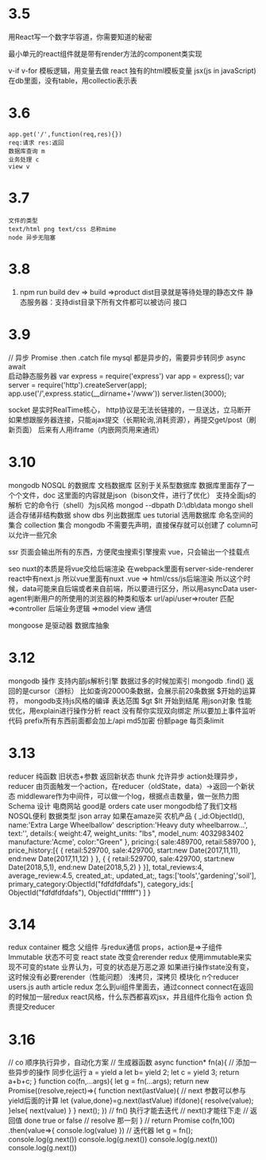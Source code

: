 # 3.5
 用React写一个数字华容道，你需要知道的秘密

 最小单元的react组件就是带有render方法的component类实现

 v-if v-for 
 模板逻辑，用变量去做
 react 独有的html模板变量 jsx(js in javaScript)
 在db里面，没有table，用collectio表示表

# 3.6
    app.get('/',function(req,res){})
    req:请求 res:返回
    数据库查询 m
    业务处理 c
    view v

# 3.7
    文件的类型
    text/html png text/css 总称mime
    node 异步无阻塞
# 3.8
1. npm run build
dev => build =>product
dist目录就是等待处理的静态文件
静态服务器：支持dist目录下所有文件都可以被访问
接口

# 3.9
// 异步
Promise .then .catch
file mysql 都是异步的，需要异步转同步
async await  
启动静态服务器
var express = require('express')
var app = express();
var server = require('http').createServer(app);
app.use('/',express.static(__dirname+'/www'))
server.listen(3000);

socket 是实时RealTime核心，
http协议是无法长链接的，一旦送达，立马断开 
如果想跟服务器连接，只能ajax提交（长期轮询,消耗资源），再提交get/post（刷新页面）
后来有人用iframe（内嵌网页用来通讯）

# 3.10
mongodb NOSQL 的数据库
文档数据库 区别于关系型数据库
数据库里面存了一个个文件，doc 这里面的内容就是json（bison文件，进行了优化）
支持全面js的解析 它的命令行（shell）为js风格
mongod --dbpath D:\db\data
mongo shell 
适合存储非结构数据
show dbs 列出数据库
ues tutorial 选用数据库
命名空间的集合
collection 集合
mongodb  不需要先声明，直接保存就可以创建了
column可以允许一些冗余

ssr
页面会输出所有的东西，方便爬虫搜索引擎搜索
vue，只会输出一个挂载点

seo
nuxt的本质是将vue交给后端渲染
在webpack里面有server-side-renderer
react中有next.js
所以vue里面有nuxt
.vue => html/css/js后端渲染
所以这个时候，data可能来自后端或者来自前端，所以要进行区分，所以用asyncData
user-agent判断用户的所使用的浏览器的种类和版本
url/api/user=>router 匹配
=>controller 后端业务逻辑
=>model view 通信

mongoose 是驱动器 数据库抽象

# 3.12
mongodb 操作 支持内部js解析引擎
数据过多的时候加索引
mongodb
.find() 返回的是cursor（游标）
比如查询20000条数据，会展示前20条数据
$开始的运算符， mongodb支持js风格的编译
表达范围 $gt $lt 开始到结尾
用json对象
性能优化，用explain进行操作分析
react 没有帮你实现双向绑定
所以要加上事件监听代码
prefix所有东西前面都会加上/api
md5加密
份额page 每页条limit

# 3.13
reducer 纯函数 旧状态+参数 返回新状态
thunk 允许异步
action处理异步，reducer
由页面触发一个action，在reducer（oldState，data）->返回一个新状态
middleware作为中间件，可以做一个log，根据点击数量，做一张热力图
Schema 设计 电商网站 good是 orders cate user
mongodb给了我们文档NOSQL便利
数据类型 json array
如果在amaze买 农机产品 
{
    _id:ObjectId(),
    name:'Extra Large Wheelballow'
    description:'Heavy duty wheelbarrow...',
    text:'',
    details:{
        weight:47,
        weight_units: "lbs",
	    model_num: 4032983402
        manufacture:'Acme',
        color:"Green"
    },
    pricing:{
        sale:489700,
        retail:589700
    },
    price_history:[{
        {
            retail:529700,
            sale:429700,
            start:new Date(2017,11,11),
            end:new Date(2017,11,12)
        }
    },
    {
        {
            retail:529700,
            sale:429700,
            start:new Date(2018,5,1),
            end:new Date(2018,5,2)
        }
    }],
    total_reviews:4,
    average_review:4.5,
    created_at:,
    updated_at;,
    tags:['tools','gardening','soil'],
    primary_category:ObjectId("fdfdfdfdafs"),
    category_ids:[
        ObjectId("fdfdfdfdafs"),
        ObjectId("ffffff")
    ]
}
# 3.14
redux container 概念 父组件 与redux通信
props，action是=>子组件
Immutable 状态不可变
react state 改变会rerender 
redux 使用immutable来实现不可变的state
业界认为，可变的状态是万恶之源
如果进行操作state没有变，这时候没有必要rerender（性能问题）
浅拷贝，深拷贝
模块化
n个reducer users.js auth article
redux 怎么到ui组件里面去，通过connect
connect在返回的时候加一层redux
react风格，什么东西都喜欢jsx，并且组件化指令
action 负责提交reducer
# 3.16
// co 顺序执行异步，自动化方案
// 生成器函数 async
function* fn(a){
    // 添加一些异步的操作 同步化运行
    a = yield a
    let b= yield 2;
    let c = yield 3;
    return a+b+c;
}
function co(fn,...args){
    let g = fn(...args);
    return new Promise((resolve,reject)=>{
        function next(lastValue){
            // next 参数可以参与yield后面的计算
            let {value,done}=g.next(lastValue)
            if(done){
                resolve(value);
            }else{
                next(value)
            }
        }
        next();
    })
    // fn() 执行才能去迭代
    // next()才能往下走
    // 返回值 done true or false
    // resolve 那一刻
}
// return Promise 
co(fn,100)
.then(value=>{
    console.log(value)
})
// 迭代器
let g = fn();
console.log(g.next())
console.log(g.next())
console.log(g.next())
console.log(g.next())